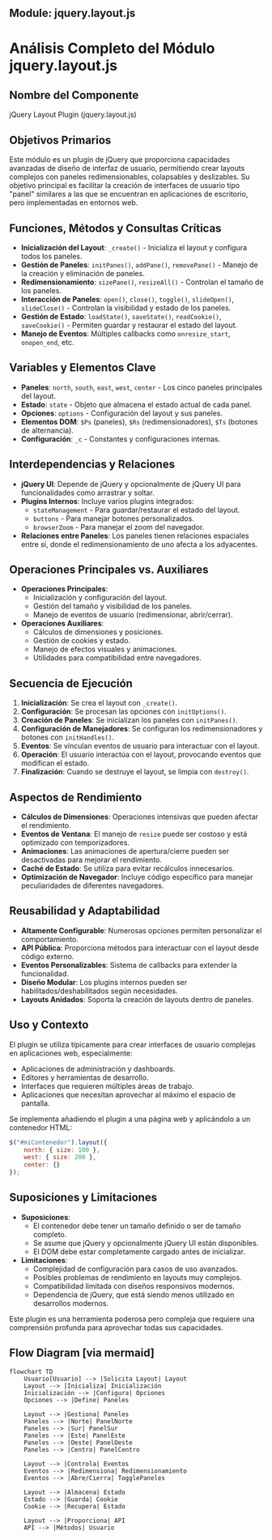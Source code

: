 ## Module: jquery.layout.js

# Análisis Completo del Módulo jquery.layout.js

## Nombre del Componente
jQuery Layout Plugin (jquery.layout.js)

## Objetivos Primarios
Este módulo es un plugin de jQuery que proporciona capacidades avanzadas de diseño de interfaz de usuario, permitiendo crear layouts complejos con paneles redimensionables, colapsables y deslizables. Su objetivo principal es facilitar la creación de interfaces de usuario tipo "panel" similares a las que se encuentran en aplicaciones de escritorio, pero implementadas en entornos web.

## Funciones, Métodos y Consultas Críticas
- **Inicialización del Layout**: `_create()` - Inicializa el layout y configura todos los paneles.
- **Gestión de Paneles**: `initPanes()`, `addPane()`, `removePane()` - Manejo de la creación y eliminación de paneles.
- **Redimensionamiento**: `sizePane()`, `resizeAll()` - Controlan el tamaño de los paneles.
- **Interacción de Paneles**: `open()`, `close()`, `toggle()`, `slideOpen()`, `slideClose()` - Controlan la visibilidad y estado de los paneles.
- **Gestión de Estado**: `loadState()`, `saveState()`, `readCookie()`, `saveCookie()` - Permiten guardar y restaurar el estado del layout.
- **Manejo de Eventos**: Múltiples callbacks como `onresize_start`, `onopen_end`, etc.

## Variables y Elementos Clave
- **Paneles**: `north`, `south`, `east`, `west`, `center` - Los cinco paneles principales del layout.
- **Estado**: `state` - Objeto que almacena el estado actual de cada panel.
- **Opciones**: `options` - Configuración del layout y sus paneles.
- **Elementos DOM**: `$Ps` (paneles), `$Rs` (redimensionadores), `$Ts` (botones de alternancia).
- **Configuración**: `_c` - Constantes y configuraciones internas.

## Interdependencias y Relaciones
- **jQuery UI**: Depende de jQuery y opcionalmente de jQuery UI para funcionalidades como arrastrar y soltar.
- **Plugins Internos**: Incluye varios plugins integrados:
  - `stateManagement` - Para guardar/restaurar el estado del layout.
  - `buttons` - Para manejar botones personalizados.
  - `browserZoom` - Para manejar el zoom del navegador.
- **Relaciones entre Paneles**: Los paneles tienen relaciones espaciales entre sí, donde el redimensionamiento de uno afecta a los adyacentes.

## Operaciones Principales vs. Auxiliares
- **Operaciones Principales**:
  - Inicialización y configuración del layout.
  - Gestión del tamaño y visibilidad de los paneles.
  - Manejo de eventos de usuario (redimensionar, abrir/cerrar).
- **Operaciones Auxiliares**:
  - Cálculos de dimensiones y posiciones.
  - Gestión de cookies y estado.
  - Manejo de efectos visuales y animaciones.
  - Utilidades para compatibilidad entre navegadores.

## Secuencia de Ejecución
1. **Inicialización**: Se crea el layout con `_create()`.
2. **Configuración**: Se procesan las opciones con `initOptions()`.
3. **Creación de Paneles**: Se inicializan los paneles con `initPanes()`.
4. **Configuración de Manejadores**: Se configuran los redimensionadores y botones con `initHandles()`.
5. **Eventos**: Se vinculan eventos de usuario para interactuar con el layout.
6. **Operación**: El usuario interactúa con el layout, provocando eventos que modifican el estado.
7. **Finalización**: Cuando se destruye el layout, se limpia con `destroy()`.

## Aspectos de Rendimiento
- **Cálculos de Dimensiones**: Operaciones intensivas que pueden afectar el rendimiento.
- **Eventos de Ventana**: El manejo de `resize` puede ser costoso y está optimizado con temporizadores.
- **Animaciones**: Las animaciones de apertura/cierre pueden ser desactivadas para mejorar el rendimiento.
- **Caché de Estado**: Se utiliza para evitar recálculos innecesarios.
- **Optimización de Navegador**: Incluye código específico para manejar peculiaridades de diferentes navegadores.

## Reusabilidad y Adaptabilidad
- **Altamente Configurable**: Numerosas opciones permiten personalizar el comportamiento.
- **API Pública**: Proporciona métodos para interactuar con el layout desde código externo.
- **Eventos Personalizables**: Sistema de callbacks para extender la funcionalidad.
- **Diseño Modular**: Los plugins internos pueden ser habilitados/deshabilitados según necesidades.
- **Layouts Anidados**: Soporta la creación de layouts dentro de paneles.

## Uso y Contexto
El plugin se utiliza típicamente para crear interfaces de usuario complejas en aplicaciones web, especialmente:
- Aplicaciones de administración y dashboards.
- Editores y herramientas de desarrollo.
- Interfaces que requieren múltiples áreas de trabajo.
- Aplicaciones que necesitan aprovechar al máximo el espacio de pantalla.

Se implementa añadiendo el plugin a una página web y aplicándolo a un contenedor HTML:
```javascript
$("#miContenedor").layout({ 
    north: { size: 100 },
    west: { size: 200 },
    center: {} 
});
```

## Suposiciones y Limitaciones
- **Suposiciones**:
  - El contenedor debe tener un tamaño definido o ser de tamaño completo.
  - Se asume que jQuery y opcionalmente jQuery UI están disponibles.
  - El DOM debe estar completamente cargado antes de inicializar.
- **Limitaciones**:
  - Complejidad de configuración para casos de uso avanzados.
  - Posibles problemas de rendimiento en layouts muy complejos.
  - Compatibilidad limitada con diseños responsivos modernos.
  - Dependencia de jQuery, que está siendo menos utilizado en desarrollos modernos.

Este plugin es una herramienta poderosa pero compleja que requiere una comprensión profunda para aprovechar todas sus capacidades.
## Flow Diagram [via mermaid]
```mermaid
flowchart TD
    Usuario[Usuario] --> |Solicita Layout| Layout
    Layout --> |Inicializa| Inicialización
    Inicialización --> |Configura| Opciones
    Opciones --> |Define| Paneles
    
    Layout --> |Gestiona| Paneles
    Paneles --> |Norte| PanelNorte
    Paneles --> |Sur| PanelSur
    Paneles --> |Este| PanelEste
    Paneles --> |Oeste| PanelOeste
    Paneles --> |Centro| PanelCentro
    
    Layout --> |Controla| Eventos
    Eventos --> |Redimensiona| Redimensionamiento
    Eventos --> |Abre/Cierra| TogglePaneles
    
    Layout --> |Almacena| Estado
    Estado --> |Guarda| Cookie
    Cookie --> |Recupera| Estado
    
    Layout --> |Proporciona| API
    API --> |Métodos| Usuario
```
